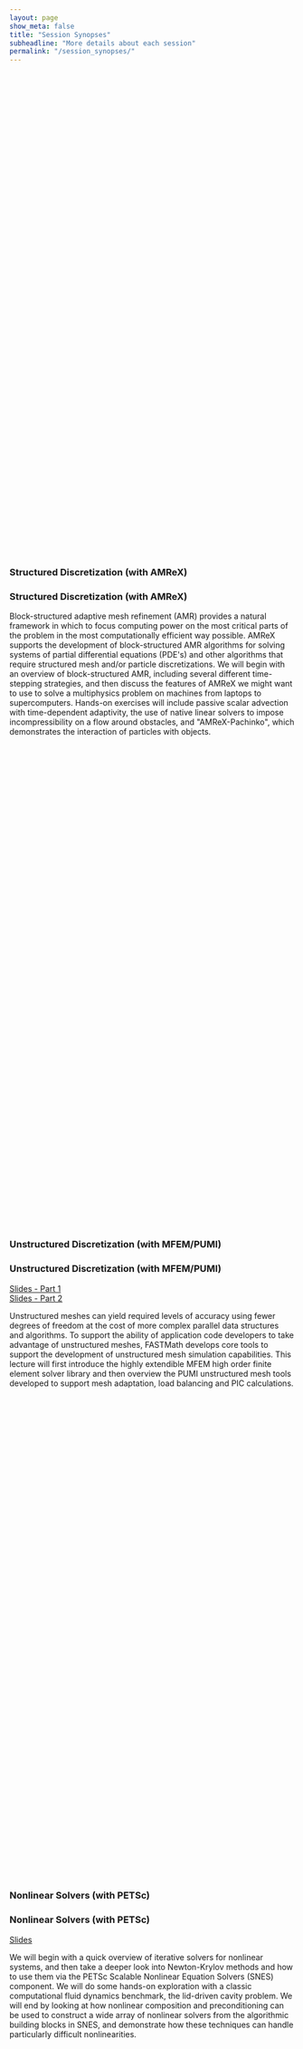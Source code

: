 ```yaml
---
layout: page
show_meta: false
title: "Session Synopses"
subheadline: "More details about each session"
permalink: "/session_synopses/"
---
```


<br><br><br><br><br><br><br><br><br><br><br><br><br><br><br><br><br><br><br><br><br><br><br><br><br>
<br><br><br><br><br><br><br><br><br><br><br><br><br><br><br><br><br><br><br><br><br><br><br><br><br>

### Structured Discretization (with AMReX)
### Structured Discretization (with AMReX)

Block-structured adaptive mesh refinement (AMR) provides a natural framework
in which to focus computing power on the most critical parts of the problem in
the most computationally efficient way possible.  AMReX supports the development
of block-structured AMR algorithms for solving systems of partial differential
equations (PDE's) and other algorithms that require structured mesh and/or
particle discretizations.   We will begin with an overview of block-structured
AMR, including several different time-stepping strategies, and then discuss the
features of AMReX we might want to use to solve a multiphysics problem on
machines from laptops to supercomputers.  Hands-on exercises will include passive
scalar advection with time-dependent adaptivity,  the use of native linear
solvers to impose incompressibility on a flow around obstacles, and
"AMReX-Pachinko", which demonstrates the interaction of particles with objects.

<br><br><br><br><br><br><br><br><br><br><br><br><br><br><br><br><br><br><br><br><br><br><br><br><br>
<br><br><br><br><br><br><br><br><br><br><br><br><br><br><br><br><br><br><br><br><br><br><br><br><br>

### Unstructured Discretization (with MFEM/PUMI)
### Unstructured Discretization (with MFEM/PUMI)
[Slides - Part 1](https://drive.google.com/file/d/1r4Q6-xyEinXaV9aub5gEB0yUMyc4GuDA/view?usp=sharing)<br>[Slides - Part 2](https://drive.google.com/file/d/1Nys2IqY7Q7vfeEP3uLvBBv8rJROW-W6l/view?usp=sharing)

Unstructured meshes can yield required levels of accuracy using fewer degrees of
freedom at the cost of more complex parallel data structures and algorithms. To
support the ability of application code developers to take advantage of unstructured
meshes, FASTMath develops core tools to support the development of unstructured
mesh simulation capabilities. This lecture will first introduce the highly extendible
MFEM high order finite element solver library and then overview the PUMI unstructured
mesh tools developed to support mesh adaptation, load balancing and PIC calculations. 

<br><br><br><br><br><br><br><br><br><br><br><br><br><br><br><br><br><br><br><br><br><br><br><br><br>
<br><br><br><br><br><br><br><br><br><br><br><br><br><br><br><br><br><br><br><br><br><br><br><br><br>

### Nonlinear Solvers (with PETSc)
### Nonlinear Solvers (with PETSc)
[Slides](https://drive.google.com/file/d/1JxVnZ4fBpYnN2xgBu0RkOQHRZHR-zxbB/view?usp=sharing)

We will begin with a quick overview of iterative solvers for nonlinear systems,
and then take a deeper look into Newton-Krylov methods and how to use them via
the PETSc Scalable Nonlinear Equation Solvers (SNES) component. We will do
some hands-on exploration with a classic computational fluid dynamics benchmark,
the lid-driven cavity problem. We will end by looking at how nonlinear composition
and preconditioning can be used to construct a wide array of nonlinear solvers from
the algorithmic building blocks in SNES, and demonstrate how these techniques can
handle particularly difficult nonlinearities.

<br><br><br><br><br><br><br><br><br><br><br><br><br><br><br><br><br><br><br><br><br><br><br><br><br>
<br><br><br><br><br><br><br><br><br><br><br><br><br><br><br><br><br><br><br><br><br><br><br><br><br>

### Time Integration (with SUNDIALS)
### Time Integration (with SUNDIALS)
[Slides](https://drive.google.com/file/d/1moq42mWch96fhNH9EADURhv0JHXECvUE/view?usp=sharing)

In this lecture we will discuss the role and impact of high order, adaptive, and
flexible time integration libraries in solution accuracy and computational
efficiency of large-scale simulations.  Due to the wide variety of
backgrounds among ATPESC participants, we will briefly discuss

* the location of time integrators in the HPC landscape, and their reliance on scalable nonlinear and linear solver libraries,
* the different categories of time integration methods (explicit/implicit/IMEX),
* the basic theoretical properties of time integration methods (order of accuracy, linear stability),
* the role of temporal adaptivity for improving accuracy and efficiency,
* an overview of DOE time integration packages.

We will spend approximately half of the time period in lecture, followed by
hands-on exercises that examine stability, accuracy, temporal adaptivity,
and the role of problem-specific preconditioning.  All of the hands-on
exercises focus on time-dependent PDEs, and use the SUNDIALS' ARKODE
library for time integration, along with the AMReX library for spatial
semi-discretization.


<br><br><br><br><br><br><br><br><br><br><br><br><br><br><br><br><br><br><br><br><br><br><br><br><br>
<br><br><br><br><br><br><br><br><br><br><br><br><br><br><br><br><br><br><br><br><br><br><br><br><br>

### Iterative Solvers & Preconditioners (with MueLu)
### Iterative Solvers & Preconditioners (with MueLu)
[Slides](https://drive.google.com/file/d/1kw0e4vAvVkt7OXiW5-suKztvNRIMfwc5/view?usp=sharing)

In this session, attendees will learn about linear solvers and preconditioners
available in the Trilinos project.  We will focus on Krylov solvers such
as conjugate gradients (CG) and generalized minimum residual (GMRES); simple
preconditioners like Jacobi, Gauss-Seidel, and Chebyshev polynomials; and
scalable aggregation-based algebraic multigrid preconditioning.  The two
hands-on lessons will provide an opportunity to run a variety of stand-alone
examples that demonstrate some of the many Trilinos solver capabilities on a
model linear problem.

<br><br><br><br><br><br><br><br><br><br><br><br><br><br><br><br><br><br><br><br><br><br><br><br><br>
<br><br><br><br><br><br><br><br><br><br><br><br><br><br><br><br><br><br><br><br><br><br><br><br><br>

### Iterative Solvers & Algebraic Multigrid (with Hypre)
### Iterative Solvers & Algebraic Multigrid (with Hypre)
[Slides](https://drive.google.com/file/d/1gpLnYpRflYPTyBuRfV_kZtSzE-nfy2S2/view?usp=sharing)

This session will present the basic concepts of iterative linear solvers with focus on
Krylov solvers, including the generalized minimum residual method (GMRES),
preconditioning and algebraic multigrid (AMG) methods. We will provide a brief
description of the high performance linear solvers library hypre, its
interfaces, and its most used multigrid solvers, BoomerAMG and PFMG, including
a brief discussion of the effect of their data structures on performance.
The lesson includes hands-on examples with structured and unstructured solvers
from the hypre library applied to several test problems.
 

<br><br><br><br><br><br><br><br><br><br><br><br><br><br><br><br><br><br><br><br><br><br><br><br><br>
<br><br><br><br><br><br><br><br><br><br><br><br><br><br><br><br><br><br><br><br><br><br><br><br><br>

### Optimization (with Tao)
### Optimization (with Tao)
This lecture will provide an introduction to numerical optimization with a
theoretical focus on simulation-based problems. We will introduce the user
interfaces for the Toolkit for Advanced Optimization (Tao) package within
the PETSc library and exercise several gradient-based algorithms on scalable
synthetic test problems. We will observe and discuss the relative convergence
of different classes of algorithms and sensitivity analysis methods in a
parallel environment.

<br><br><br><br><br><br><br><br><br><br><br><br><br><br><br><br><br><br><br><br><br><br><br><br><br>
<br><br><br><br><br><br><br><br><br><br><br><br><br><br><br><br><br><br><br><br><br><br><br><br><br>

### Direct Solvers (with SuperLU/Strumpack)
### Direct Solvers (with SuperLU/Strumpack)
Direct Solvers are presented in three different time slots, each with a slightly
different emphasis...

* Session 1 (10:30am-11:30am):
  * Sparse direct solvers (both SuperLU and Strumpack), 30 minutes  (Sherry)
  * Low rank approximation techniques in Strumpack, 15 minutes (Pieter)
  * SuperLU hands-on demo, 15 minutes (Sherry)

* Session 2 (11:45am-12:45pm):
  * Sparse direct solvers (both SuperLU and Strumpack), 30 minutes  (Sherry)
  * Low rank approximation techniques in Strumpack, 15 minutes (Pieter)
  * Strumpack hands-on demo, 15 minutes (Pieter)

* Session 4 (3:40pm - 4:30pm):
  * Sparse direct solvers (both SuperLU and Strumpack), 30 minutes  (Sherry)
  * Low rank approximation techniques in Strumpack, 15 minutes (Pieter)
  * Q&A.  (Sherry, Pieter)

<br><br><br><br><br><br><br><br><br><br><br><br><br><br><br><br><br><br><br><br><br><br><br><br><br>
<br><br><br><br><br><br><br><br><br><br><br><br><br><br><br><br><br><br><br><br><br><br><br><br><br>

### Working with Numerical Packages in Practice
### Working with Numerical Packages in Practice

Developing high-quality, large-scale scientific computing applications in science and
engineering involves expertise in many areas. Typically, no one person or group has
all of the essential expertise and skills. Numerical software libraries and packages
are a key way we share capability and know-how. Learning to leverage numerical
packages to address new scientific computing challenges is part of becoming a member of
the scientific computing community. In this wrap-up session of the day, we
breifly discuss key tradeoffs in using numerical packages in practice.

<br><br><br><br><br><br><br><br><br><br><br><br><br><br><br><br><br><br><br><br><br><br><br><br><br>
<br><br><br><br><br><br><br><br><br><br><br><br><br><br><br><br><br><br><br><br><br><br><br><br><br>

### Panel - Contributing to the Numerical Package Community
### Panel - Contributing to the Numerical Package Community

This will be a 45 minute panel question and answer period for ATPESC learners to ask
questions about working with numerical package and the community of numerical package
developers. If you have question(s) you know you would like to ask, we encourage attendees
to submit questions *ahead* of time via the
[submission form](https://docs.google.com/forms/d/e/1FAIpQLScFAHguSG6m7H9lfjfSTSyOm1RZc1Mcc1N9aEAUyx4GTXpDhA/viewform?usp=sf_link).
However, we expect there will also be ample opportunty to indicate your desire to ask
questions via the main (Ampitheater) [slack channel](https://join.slack.com/share/zt-g2iz7j9z-DlNMA~iDqAg9Q4AbaU6Lmg),
and then you may be called upon to un-mute and ask your question.

<br><br><br><br><br><br><br><br><br><br><br><br><br><br><br><br><br><br><br><br><br><br><br><br><br>
<br><br><br><br><br><br><br><br><br><br><br><br><br><br><br><br><br><br><br><br><br><br><br><br><br>

### SME Speed Dating OPTIONAL ACTIVITY
### SME Speed Dating OPTIONAL ACTIVITY

This is an opportunity for you to meet and talk (1-on-1 or sometimes 2-on-1) with subject matter experts
(SMEs) about their work and numerical packages they support. Each *speed date* will be a 20 minute Zoom
meeting where you will be un-muted and able to have a conversation with an SME. Attendees may select up to
3 SMEs they would like to meet using
[this form](https://docs.google.com/forms/d/e/1FAIpQLSe73POCve2GDFeE5n-07tODaCNsZQlz_v7sS8qUVRvkc2FuaA/viewform?usp=sf_link)
Requests will be accomodated on a first-come, first-served basis until all available slots are taken.
So, be sure to make your selections early in the day and no later than the end of the afternoon break,
3:40 PM CDT.

<br><br><br><br><br><br><br><br><br><br><br><br><br><br><br><br><br><br><br><br><br><br><br><br><br>
<br><br><br><br><br><br><br><br><br><br><br><br><br><br><br><br><br><br><br><br><br><br><br><br><br>
